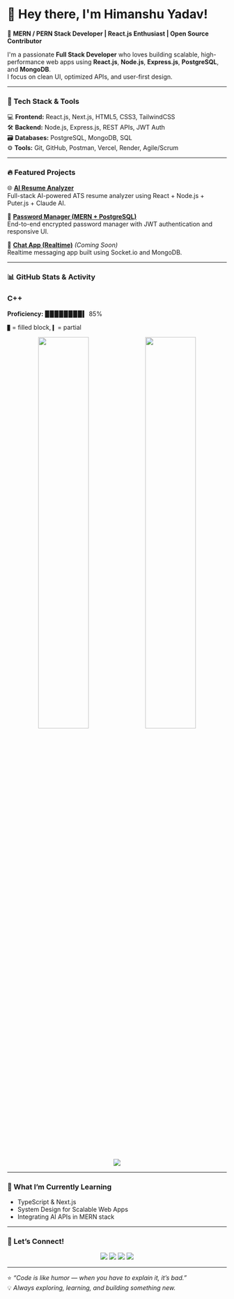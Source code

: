 # 👋 Hey there, I'm Himanshu Yadav!  

🚀 **MERN / PERN Stack Developer | React.js Enthusiast | Open Source Contributor**

I'm a passionate **Full Stack Developer** who loves building scalable, high-performance web apps using **React.js**, **Node.js**, **Express.js**, **PostgreSQL**, and **MongoDB**.  
I focus on clean UI, optimized APIs, and user-first design.

---

### 🧠 Tech Stack & Tools

💻 **Frontend:** React.js, Next.js, HTML5, CSS3, TailwindCSS  
🛠️ **Backend:** Node.js, Express.js, REST APIs, JWT Auth  
🗃️ **Databases:** PostgreSQL, MongoDB, SQL  
⚙️ **Tools:** Git, GitHub, Postman, Vercel, Render, Agile/Scrum  

---

### 🔥 Featured Projects

🌐 [**AI Resume Analyzer**](https://ai-resume-anlyzer-himanshu-2k25.vercel.app/)  
Full-stack AI-powered ATS resume analyzer using React + Node.js + Puter.js + Claude AI.

🔐 [**Password Manager (MERN + PostgreSQL)**](https://pswd-mngr-react.vercel.app/)  
End-to-end encrypted password manager with JWT authentication and responsive UI.

💬 [**Chat App (Realtime)**](#) *(Coming Soon)*  
Realtime messaging app built using Socket.io and MongoDB.

---

### 📊 GitHub Stats & Activity

  ### C++  
**Proficiency:** ▉▉▉▉▉▉▉▉▍ 85%

`▉` = filled block, `▍` = partial


<p align="center">
  <img width="48%" src="https://github-readme-stats.vercel.app/api?username=Piro-Programmer&show_icons=true&theme=react&hide_border=true&count_private=true" />
  <img width="48%" src="https://github-readme-streak-stats.herokuapp.com/?user=Piro-Programmer&theme=react&hide_border=true" />
</p>

<p align="center">
  <img src="https://github-readme-stats.vercel.app/api/top-langs/?username=Piro-Programmer&layout=compact&theme=react&hide_border=true" />
</p>

---

### 🌱 What I’m Currently Learning
- TypeScript & Next.js  
- System Design for Scalable Web Apps  
- Integrating AI APIs in MERN stack  

---

### 🤝 Let’s Connect!

<p align="center">
  <a href="mailto:himanshu.work.2325@gmail.com"><img src="https://img.shields.io/badge/Gmail-D14836?style=flat&logo=gmail&logoColor=white"/></a>
  <a href="https://www.linkedin.com/in/himanshu-rao-work-2k25/"><img src="https://img.shields.io/badge/LinkedIn-0077B5?style=flat&logo=linkedin&logoColor=white"/></a>
  <a href="https://leetcode.com/u/QZXGZ2D1Kd/"><img src="https://img.shields.io/badge/LeetCode-FFA116?style=flat&logo=LeetCode&logoColor=white"/></a>
  <a href="https://github.com/Piro-Programmer"><img src="https://img.shields.io/badge/GitHub-100000?style=flat&logo=github&logoColor=white"/></a>
</p>

---

⭐ *“Code is like humor — when you have to explain it, it’s bad.”*  
💡 *Always exploring, learning, and building something new.*
